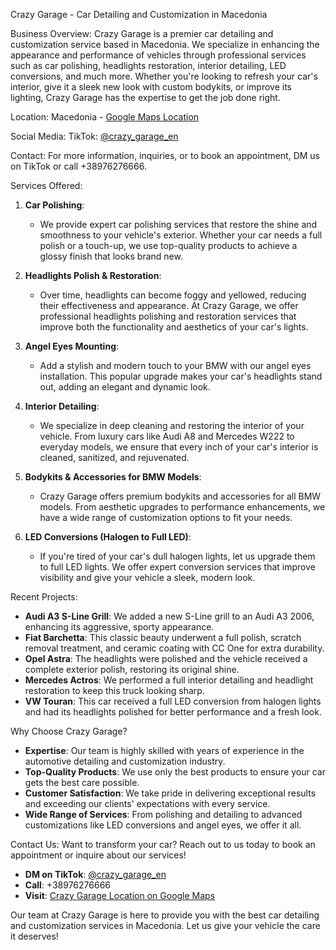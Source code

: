 Crazy Garage - Car Detailing and Customization in Macedonia

Business Overview:
Crazy Garage is a premier car detailing and customization service based in Macedonia. We specialize in enhancing the appearance and performance of vehicles through professional services such as car polishing, headlights restoration, interior detailing, LED conversions, and much more. Whether you're looking to refresh your car's interior, give it a sleek new look with custom bodykits, or improve its lighting, Crazy Garage has the expertise to get the job done right.

Location:
Macedonia - [Google Maps Location](https://maps.app.goo.gl/sEpHJeCBLgVQEgQk7)

Social Media:
TikTok: [@crazy_garage_en](https://www.tiktok.com/@crazy_garage_en)

Contact:
For more information, inquiries, or to book an appointment, DM us on TikTok or call +38976276666.

Services Offered:

1. **Car Polishing**:
   - We provide expert car polishing services that restore the shine and smoothness to your vehicle's exterior. Whether your car needs a full polish or a touch-up, we use top-quality products to achieve a glossy finish that looks brand new.

2. **Headlights Polish & Restoration**:
   - Over time, headlights can become foggy and yellowed, reducing their effectiveness and appearance. At Crazy Garage, we offer professional headlights polishing and restoration services that improve both the functionality and aesthetics of your car's lights.

3. **Angel Eyes Mounting**:
   - Add a stylish and modern touch to your BMW with our angel eyes installation. This popular upgrade makes your car's headlights stand out, adding an elegant and dynamic look.

4. **Interior Detailing**:
   - We specialize in deep cleaning and restoring the interior of your vehicle. From luxury cars like Audi A8 and Mercedes W222 to everyday models, we ensure that every inch of your car's interior is cleaned, sanitized, and rejuvenated.

5. **Bodykits & Accessories for BMW Models**:
   - Crazy Garage offers premium bodykits and accessories for all BMW models. From aesthetic upgrades to performance enhancements, we have a wide range of customization options to fit your needs.

6. **LED Conversions (Halogen to Full LED)**:
   - If you're tired of your car's dull halogen lights, let us upgrade them to full LED lights. We offer expert conversion services that improve visibility and give your vehicle a sleek, modern look.

Recent Projects:

- **Audi A3 S-Line Grill**: We added a new S-Line grill to an Audi A3 2006, enhancing its aggressive, sporty appearance.
- **Fiat Barchetta**: This classic beauty underwent a full polish, scratch removal treatment, and ceramic coating with CC One for extra durability.
- **Opel Astra**: The headlights were polished and the vehicle received a complete exterior polish, restoring its original shine.
- **Mercedes Actros**: We performed a full interior detailing and headlight restoration to keep this truck looking sharp.
- **VW Touran**: This car received a full LED conversion from halogen lights and had its headlights polished for better performance and a fresh look.

Why Choose Crazy Garage?

- **Expertise**: Our team is highly skilled with years of experience in the automotive detailing and customization industry.
- **Top-Quality Products**: We use only the best products to ensure your car gets the best care possible.
- **Customer Satisfaction**: We take pride in delivering exceptional results and exceeding our clients' expectations with every service.
- **Wide Range of Services**: From polishing and detailing to advanced customizations like LED conversions and angel eyes, we offer it all.

Contact Us:
Want to transform your car? Reach out to us today to book an appointment or inquire about our services!

- **DM on TikTok**: [@crazy_garage_en](https://www.tiktok.com/@crazy_garage_en)
- **Call**: +38976276666
- **Visit**: [Crazy Garage Location on Google Maps](https://maps.app.goo.gl/sEpHJeCBLgVQEgQk7)

Our team at Crazy Garage is here to provide you with the best car detailing and customization services in Macedonia. Let us give your vehicle the care it deserves!

